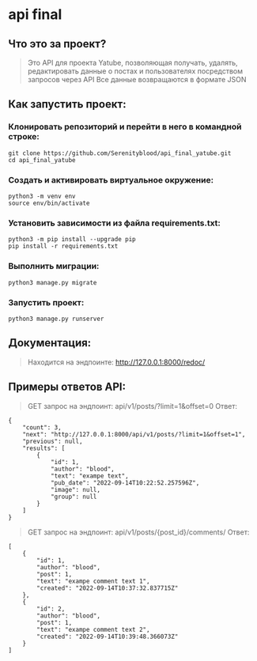 # api final

## Что это за проект?

> Это API для проекта Yatube, позволяющая получать, удалять, редактировать
> данные о постах и пользователях посредством запросов через API
> Все данные возвращаются в формате JSON 

## Как запустить проект:

### Клонировать репозиторий и перейти в него в командной строке:

```
git clone https://github.com/Serenityblood/api_final_yatube.git
cd api_final_yatube
```

### Cоздать и активировать виртуальное окружение:

```
python3 -m venv env
source env/bin/activate
```

### Установить зависимости из файла requirements.txt:

```
python3 -m pip install --upgrade pip
pip install -r requirements.txt
```

### Выполнить миграции:

```
python3 manage.py migrate
```

### Запустить проект:

```
python3 manage.py runserver
```

## Документация:
> Находится на эндпоинте: http://127.0.0.1:8000/redoc/

## Примеры ответов API:

> GET запрос на эндпоинт: api/v1/posts/?limit=1&offset=0
> Ответ:
```
{
    "count": 3,
    "next": "http://127.0.0.1:8000/api/v1/posts/?limit=1&offset=1",
    "previous": null,
    "results": [
        {
            "id": 1,
            "author": "blood",
            "text": "exampe text",
            "pub_date": "2022-09-14T10:22:52.257596Z",
            "image": null,
            "group": null
        }
    ]
}
```
> GET запрос на эндпоинт: api/v1/posts/{post_id}/comments/
> Ответ:
```
[
    {
        "id": 1,
        "author": "blood",
        "post": 1,
        "text": "exampe comment text 1",
        "created": "2022-09-14T10:37:32.837715Z"
    },
    {
        "id": 2,
        "author": "blood",
        "post": 1,
        "text": "exampe comment text 2",
        "created": "2022-09-14T10:39:48.366073Z"
    }
]
```